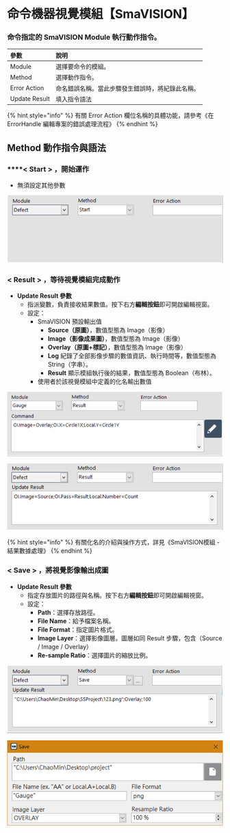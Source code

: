 # 命令機器視覺模組【SmaVISION】

### 命令指定的 SmaVISION Module 執行動作指令。

| 參數 | 說明 |
| :--- | :--- |
| Module | 選擇要命令的模組。 |
| Method | 選擇動作指令。 |
| Error Action | 命名錯誤名稱。當此步驟發生錯誤時，將紀錄此名稱。 |
| Update Result | 填入指令語法 |

{% hint style="info" %}
有關 Error Action 欄位名稱的具體功能，請參考《在 ErrorHandle 編輯專案的錯誤處理流程》
{% endhint %}

## Method 動作指令與語法

###  ****&lt; **Start** &gt; **，開始運作**

* 無須設定其他參數

![SmaVISION - Start](../../../../../.gitbook/assets/smavision-start.PNG)

### &lt; **Result** &gt; **，等待視覺模組完成動作**

* **Update Result 參數**
  * 指派變數，負責接收結果數值。按下右方**編輯按鈕**即可開啟編輯視窗。
  * 設定：
    * SmaVISION 預設輸出值
      * **Source（原圖）**，數值型態為 Image（影像）
      * **Image（影像成果圖）**，數值型態為 Image（影像）
      * **Overlay（原圖+標記）**，數值型態為 Image（影像）
      * **Log** 紀錄了全部影像步驟的數值資訊、執行時間等，數值型態為 String（字串）。
      * **Result** 顯示模組執行後的結果，數值型態為 Boolean（布林）。
    * 使用者於該視覺模組中定義的化名輸出數值

![SmaVISION - Result](../../../../../.gitbook/assets/smavision-result2.PNG)

![SmaVISION - Edit result step](../../../../../.gitbook/assets/smavision-result.PNG)

{% hint style="info" %}
有關化名的介紹與操作方式，詳見《SmaVISION模組 - 結果數據處理》
{% endhint %}

### &lt; **Save** &gt; **，將視覺影像輸出成圖**

* **Update Result 參數**
  * 指定存放圖片的路徑與名稱。按下右方**編輯按鈕**即可開啟編輯視窗。
  * 設定：
    * **Path**：選擇存放路徑。
    * **File Name**：給予檔案名稱。
    * **File Format**：指定圖片格式。
    * **Image Layer**：選擇影像圖層。圖層如同 Result 步驟，包含（Source / Image / Overlay）
    * **Re-sample Ratio**：選擇圖片的縮放比例。

![SmaVISION - Save](../../../../../.gitbook/assets/smavision-save.PNG)

![SmaVISION - Edit save step](../../../../../.gitbook/assets/smavision-save2.PNG)



